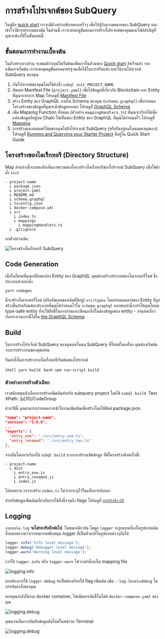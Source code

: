 # การสร้างโปรเจกต์ของ SubQuery

ในคู่มือ [quick start](/quickstart/quickstart.md) เราจะมีตัวอย่างอธิบายแบบเร็วๆ เพื่อให้รู้ถึงความหมายของ SubQuery และเข้าใจวิธีการทำงานของมัน ในส่วนนี้ เราจะพามาดูขั้นตอนการสร้างโปรเจกต์ของคุณและไฟล์สำคัญที่คุณจะต้องใช้ในขั้นตอนนี้

## ขั้นตอนการทำงานเบื้องต้น

ในตัวอย่างบางส่วน จะสมมติว่าคุณได้เริ่มต้นแพ็คเกจในส่วนของ [Quick start](../quickstart/quickstart.md) สำเร็จแล้ว จากแพ็คเกจเริ่มต้น เราจะพาคุณดูขั้นตอนมาตรฐานเพื่อใช้ในการปรับแต่ง และใช้งานโปรเจกต์ SubQuery ของคุณ

1. เริ่มโปรเจกต์ของคุณโดยใช้คำสั่ง `subql init PROJECT_NAME`.
2. อัพเดท Manifest File (`project.yaml`) เพื่อใส่ข้อมูลที่เกี่ยวกับ Blockchain และ Entity ที่คุณจะทำการ Map โปรดดูที่ [Manifest File](./manifest.md)
3. สร้าง Entity ของ GraphQL ภายใน Schema ของคุณ (`schema.graphql`) เพื่อกำหนดโครงสร้างของข้อมูลที่คุณจะดึงข้อมูลออกมา โปรดดูที่ [GraphQL Schema](./graphql.md)
4. เพิ่ม Mapping Function ทั้งหมด (ตัวอย่าง `mappingHandlers.ts`) ที่คุณจะเรียกใช้เพื่อแปลงข้อมูลที่อยู่บน Chain ให้เป็นของ Entity ของ GraphQL ที่คุณได้กำหนดไว้ โปรดดูที่ [Mapping](./mapping.md)
5. การสร้างและเผยแพร่โค้ดของคุณไปยังโปรเจกต์ SubQuery (หรือรันอยู่บนโหนดของคุณเอง) โปรดดูที่ [Running and Querying your Starter Project](./quickstart.md#running-and-querying-your-starter-project) ที่อยู่ใน Quick Start Guide

## โครงสร้างของไดเร็กทอรี (Directory Structure)

Map ด้านล่างนี้จะแสดงถึงเห็นภาพรวมของโครงสร้างไดเร็กทอรีของโปรเจกต์ SubQuery เมื่อใช้คำสั่ง `init`

```
- project-name
  L package.json
  L project.yaml
  L README.md
  L schema.graphql
  L tsconfig.json
  L docker-compose.yml
  L src
    L index.ts
    L mappings
      L mappingHandlers.ts
  L .gitignore
```

ยกตัวอย่างเช่น:

![โครงสร้างไดเร็กทอรี SubQuery](/assets/img/subQuery_directory_stucture.png)

## Code Generation

เมื่อใดก็ตามที่คุณเปลี่ยนแปลง Entity ของ GraphQL คุณต้องสร้างประเภทของไดเรกทอรีใหม่ ซึ่งประกอบด้วยคำสั่ง

```
yarn codegen
```

นี่จะสร้างไดเรกทอรีใหม่ (หรืออัพเดทของเดิมที่มีอยู่) `src/types` โดยกำหนดคลาสของ Entity ที่ถูกสร้างขึ้นสำหรับแต่ละประเภทที่คุณได้กำหนดไว้ใน `schema.graphql` คลาสเหล่านี้จะทำให้คุณโหลด type-safe entity ที่จะใช้สิทธิ์ในการอ่านและเขียนลงไปในช่องข้อมูลของ entity - อ่านต่อเกี่ยวกับกระบวนการนี้ได้ใน [the GraphQL Schema](./graphql.md)

## Build

ในการสร้างโปรเจ็กต์ SubQuery ของคุณบนโหนด SubQuery ที่โฮสต์ในเครื่อง คุณต้องเริ่มต้นจากการสร้างงานของคุณก่อน

รันคำสั่งในการสร้างจากไดเร็กทอรีเริ่มต้นของโปรเจกต์

<CodeGroup> <CodeGroupItem title="YARN" active> ```shell yarn build ``` </CodeGroupItem>
<CodeGroupItem title="NPM"> ```bash npm run-script build ``` </CodeGroupItem> </CodeGroup>

### ตัวอย่างการสร้างตัวเลือก

เราสนับสนุนตัวเลือกการสร้างเพิ่มเติมสำหรับ subquery project โดยใช้ `subql build`. Text XPath: /p[10]/CodeGroup

ด้วยวิธีนี้ คุณสามารถกำหนดการเข้าใช้งานเพิ่มเติมเพื่อสร้างโดยใช้ฟิลด์ package.json

```json
"name": "project-name",
"version": "1.0.0",
...
"exports": {
  "entry_one": "./src/entry_one.ts",
  "entry_renamed": "./src/entry_two.ts"
},
```

จากนั้นโดยการเรียกใช้ `subql build` ระบบจะสร้างแฟ้มข้อมูล ที่มีโครงสร้างดังต่อไปนี้:

```
- project-name
  L dist
    L entry_one.js
    L entry_renamed.js
    L index.js 
```

โปรดทราบ การจะสร้าง `index.ts` ไม่ว่าจะระบุไว้ในแท็บการส่งออก

สำหรับข้อมูลเพิ่มเติมเกี่ยวกับการใช้สิ่งนี้รวมถึง flags โปรดดูที่ [การอ้างอิง cli](https://doc.subquery.network/references/references/#build)

## Logging

`console.log` **จะไม่รองรับอีกต่อไป**. ในขณะเดียวกัน โมดูล `logger` จะถูกแทนที่ลงในรูปแบบเดิม ซึ่งหมายความว่าเราสามารถสนับสนุน logger ที่เป็นตัวแปรในรูปแบบต่างๆกันได้

```typescript
logger.info('Info level message');
logger.debug('Debugger level message');
logger.warn('Warning level message');
```

การใช้ `logger.info` หรือ `logger.warn` ให้วางคำสั่งลงใน mapping file

![logging.info](/assets/img/logging_info.png)

หากต้องการใช้ `logger.debug` จำเป็นต้องเรียกใช้ flag เพิ่มเติม เพิ่ม `--log-level=debug` ในบรรทัดคำสั่งของคุณ

หากคุณกำลังใช้งาน docker container, ให้เพิ่มบรรทัดนี้ในไฟล์ `docker-compose.yaml` ของคุณ

![logging.debug](/assets/img/logging_debug.png)

คุณควรเห็นการบันทึกข้อมูลอันใหม่ในหน้าจอ Terminal

![logging.debug](/assets/img/subquery_logging.png)
